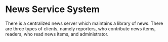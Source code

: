# News Service System
There is a centralized
news server which maintains a library of news. There are three types of clients, namely
reporters, who contribute news items, readers, who read news items, and administrator.
